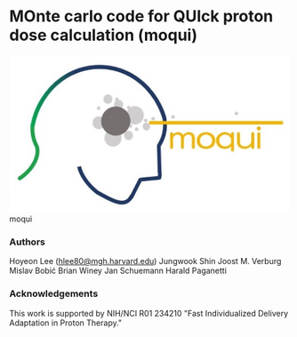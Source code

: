 MOnte carlo code for QUIck proton dose calculation (moqui)
=======

<img src="images/moqui_logo.jpg">
moqui

### Authors
Hoyeon Lee  (hlee80@mgh.harvard.edu)
Jungwook Shin
Joost M. Verburg
Mislav Bobić
Brian Winey
Jan Schuemann
Harald Paganetti

### Acknowledgements
This work is supported by NIH/NCI R01 234210 "Fast Individualized Delivery Adaptation in Proton Therapy." 


